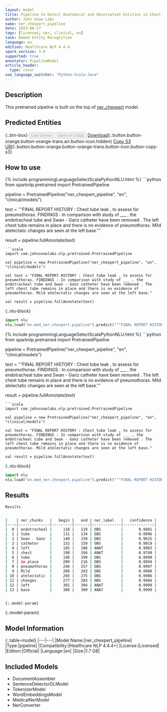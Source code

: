 ```yaml
---
layout: model
title: Pipeline to Detect Anatomical and Observation Entities in Chest Radiology Reports (CheXpert)
author: John Snow Labs
name: ner_chexpert_pipeline
date: 2023-06-17
tags: [licensed, ner, clinical, en]
task: Named Entity Recognition
language: en
edition: Healthcare NLP 4.4.4
spark_version: 3.0
supported: true
annotator: PipelineModel
article_header:
  type: cover
use_language_switcher: "Python-Scala-Java"
---
```


## Description

This pretrained pipeline is built on the top of [ner_chexpert](https://nlp.johnsnowlabs.com/2021/09/30/ner_chexpert_en.html) model.

## Predicted Entities



{:.btn-box}
<button class="button button-orange" disabled>Live Demo</button>
<button class="button button-orange" disabled>Open in Colab</button>
[Download](https://s3.amazonaws.com/auxdata.johnsnowlabs.com/clinical/models/ner_chexpert_pipeline_en_4.4.4_3.0_1686982426760.zip){:.button.button-orange.button-orange-trans.arr.button-icon.hidden}
[Copy S3 URI](s3://auxdata.johnsnowlabs.com/clinical/models/ner_chexpert_pipeline_en_4.4.4_3.0_1686982426760.zip){:.button.button-orange.button-orange-trans.button-icon.button-copy-s3}

## How to use

<div class="tabs-box" markdown="1">
{% include programmingLanguageSelectScalaPythonNLU.html %}
```python
from sparknlp.pretrained import PretrainedPipeline

pipeline = PretrainedPipeline("ner_chexpert_pipeline", "en", "clinical/models")

text = '''FINAL REPORT HISTORY : Chest tube leak , to assess for pneumothorax. FINDINGS : In comparison with study of ___ , the endotracheal tube and Swan - Ganz catheter have been removed . The left chest tube remains in place and there is no evidence of pneumothorax. Mild atelectatic changes are seen at the left base.'''

result = pipeline.fullAnnotate(text)
```
```scala
import com.johnsnowlabs.nlp.pretrained.PretrainedPipeline

val pipeline = new PretrainedPipeline("ner_chexpert_pipeline", "en", "clinical/models")

val text = "FINAL REPORT HISTORY : Chest tube leak , to assess for pneumothorax. FINDINGS : In comparison with study of ___ , the endotracheal tube and Swan - Ganz catheter have been removed . The left chest tube remains in place and there is no evidence of pneumothorax. Mild atelectatic changes are seen at the left base."

val result = pipeline.fullAnnotate(text)
```


{:.nlu-block}
```python
import nlu
nlu.load("en.med_ner.chexpert.pipeline").predict("""FINAL REPORT HISTORY : Chest tube leak , to assess for pneumothorax. FINDINGS : In comparison with study of ___ , the endotracheal tube and Swan - Ganz catheter have been removed . The left chest tube remains in place and there is no evidence of pneumothorax. Mild atelectatic changes are seen at the left base.""")
```

</div>

<div class="tabs-box" markdown="1">
{% include programmingLanguageSelectScalaPythonNLU.html %}
```python
from sparknlp.pretrained import PretrainedPipeline

pipeline = PretrainedPipeline("ner_chexpert_pipeline", "en", "clinical/models")

text = '''FINAL REPORT HISTORY : Chest tube leak , to assess for pneumothorax. FINDINGS : In comparison with study of ___ , the endotracheal tube and Swan - Ganz catheter have been removed . The left chest tube remains in place and there is no evidence of pneumothorax. Mild atelectatic changes are seen at the left base.'''

result = pipeline.fullAnnotate(text)
```
```scala
import com.johnsnowlabs.nlp.pretrained.PretrainedPipeline

val pipeline = new PretrainedPipeline("ner_chexpert_pipeline", "en", "clinical/models")

val text = "FINAL REPORT HISTORY : Chest tube leak , to assess for pneumothorax. FINDINGS : In comparison with study of ___ , the endotracheal tube and Swan - Ganz catheter have been removed . The left chest tube remains in place and there is no evidence of pneumothorax. Mild atelectatic changes are seen at the left base."

val result = pipeline.fullAnnotate(text)
```

{:.nlu-block}
```python
import nlu
nlu.load("en.med_ner.chexpert.pipeline").predict("""FINAL REPORT HISTORY : Chest tube leak , to assess for pneumothorax. FINDINGS : In comparison with study of ___ , the endotracheal tube and Swan - Ganz catheter have been removed . The left chest tube remains in place and there is no evidence of pneumothorax. Mild atelectatic changes are seen at the left base.""")
```
</div>

## Results

```bash
Results


|    | ner_chunks   |   begin |   end | ner_label   |   confidence |
|---:|:-------------|--------:|------:|:------------|-------------:|
|  0 | endotracheal |     118 |   129 | OBS         |       0.9881 |
|  1 | tube         |     131 |   134 | OBS         |       0.9996 |
|  2 | Swan - Ganz  |     140 |   150 | OBS         |       0.9625 |
|  3 | catheter     |     152 |   159 | OBS         |       0.9919 |
|  4 | left         |     185 |   188 | ANAT        |       0.9983 |
|  5 | chest        |     190 |   194 | ANAT        |       0.9749 |
|  6 | tube         |     196 |   199 | OBS         |       0.9999 |
|  7 | in place     |     209 |   216 | OBS         |       0.9894 |
|  8 | pneumothorax |     246 |   257 | OBS         |       0.9997 |
|  9 | Mild         |     260 |   263 | OBS         |       0.9988 |
| 10 | atelectatic  |     265 |   275 | OBS         |       0.9986 |
| 11 | changes      |     277 |   283 | OBS         |       0.9984 |
| 12 | left         |     301 |   304 | ANAT        |       0.9999 |
| 13 | base         |     306 |   309 | ANAT        |       0.9999 |


{:.model-param}
```

{:.model-param}
## Model Information

{:.table-model}
|---|---|
|Model Name:|ner_chexpert_pipeline|
|Type:|pipeline|
|Compatibility:|Healthcare NLP 4.4.4+|
|License:|Licensed|
|Edition:|Official|
|Language:|en|
|Size:|1.7 GB|

## Included Models

- DocumentAssembler
- SentenceDetectorDLModel
- TokenizerModel
- WordEmbeddingsModel
- MedicalNerModel
- NerConverter